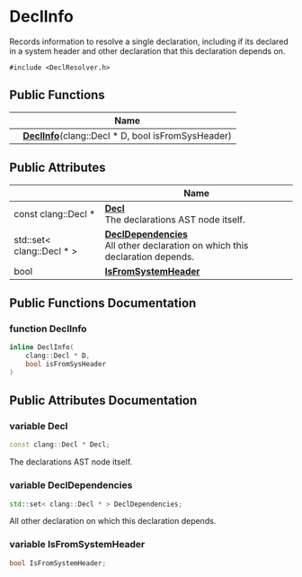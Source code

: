# DeclInfo



Records information to resolve a single declaration, including if its declared in a system header and other declaration that this declaration depends on. 


`#include <DeclResolver.h>`

## Public Functions

|                | Name           |
| -------------- | -------------- |
| | **[DeclInfo](../Classes/structDeclInfo.md#function-declinfo)**(clang::Decl * D, bool isFromSysHeader) |

## Public Attributes

|                | Name           |
| -------------- | -------------- |
| const clang::Decl * | **[Decl](../Classes/structDeclInfo.md#variable-decl)** <br>The declarations AST node itself.  |
| std::set< clang::Decl * > | **[DeclDependencies](../Classes/structDeclInfo.md#variable-decldependencies)** <br>All other declaration on which this declaration depends.  |
| bool | **[IsFromSystemHeader](../Classes/structDeclInfo.md#variable-isfromsystemheader)**  |

## Public Functions Documentation

### function DeclInfo

```cpp linenums="1"
inline DeclInfo(
    clang::Decl * D,
    bool isFromSysHeader
)
```


## Public Attributes Documentation

### variable Decl

```cpp linenums="1"
const clang::Decl * Decl;
```

The declarations AST node itself. 

### variable DeclDependencies

```cpp linenums="1"
std::set< clang::Decl * > DeclDependencies;
```

All other declaration on which this declaration depends. 

### variable IsFromSystemHeader

```cpp linenums="1"
bool IsFromSystemHeader;
```



